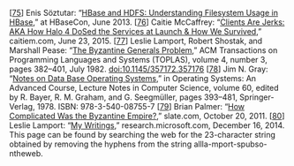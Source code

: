 [[75](ch08.html#Soztutar2013vj-marker)] Enis Söztutar:
“[HBase
and HDFS: Understanding Filesystem Usage in HBase](http://www.slideshare.net/enissoz/hbase-and-hdfs-understanding-filesystem-usage),” at HBaseCon,
June 2013. [[76](ch08.html#McCaffrey2015ui-marker)] Caitie McCaffrey:
“[Clients
Are Jerks: AKA How Halo 4 DoSed the Services at Launch & How We Survived](http://caitiem.com/2015/06/23/clients-are-jerks-aka-how-halo-4-dosed-the-services-at-launch-how-we-survived/),” caitiem.com,
June 23, 2015. [[77](ch08.html#Lamport1982fr-marker)] Leslie Lamport, Robert Shostak, and Marshall Pease:
“[The Byzantine
Generals Problem](http://research.microsoft.com/en-us/um/people/lamport/pubs/byz.pdf),” ACM Transactions on Programming Languages and
Systems (TOPLAS), volume 4, number 3, pages 382–401, July 1982.
[doi:10.1145/357172.357176](http://dx.doi.org/10.1145/357172.357176) [[78](ch08.html#Gray1978vv-marker)] Jim N. Gray:
“[Notes on Data Base
Operating Systems](http://research.microsoft.com/en-us/um/people/gray/papers/DBOS.pdf),” in Operating Systems: An Advanced Course, Lecture
Notes in Computer Science, volume 60, edited by R. Bayer, R. M. Graham, and G. Seegmüller,
pages 393–481, Springer-Verlag, 1978. ISBN: 978-3-540-08755-7 [[79](ch08.html#Palmer2011uh-marker)] Brian Palmer:
“[How
Complicated Was the Byzantine Empire?](http://www.slate.com/articles/news_and_politics/explainer/2011/10/the_byzantine_tax_code_how_complicated_was_byzantium_anyway_.html),” slate.com, October 20, 2011. [[80](ch08.html#LamportPubs-marker)] Leslie Lamport:
“[My
Writings](http://research.microsoft.com/en-us/um/people/lamport/pubs/pubs.html),” research.microsoft.com, December 16, 2014. This page can be found by searching the
web for the 23-character string obtained by removing the hyphens from the string
allla-mport-spubso-ntheweb.